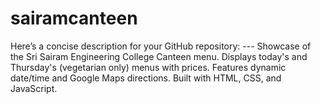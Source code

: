# sairamcanteen
Here’s a concise description for your GitHub repository:  ---  Showcase of the Sri Sairam Engineering College Canteen menu. Displays today's and Thursday's (vegetarian only) menus with prices. Features dynamic date/time and Google Maps directions. Built with HTML, CSS, and JavaScript. 
